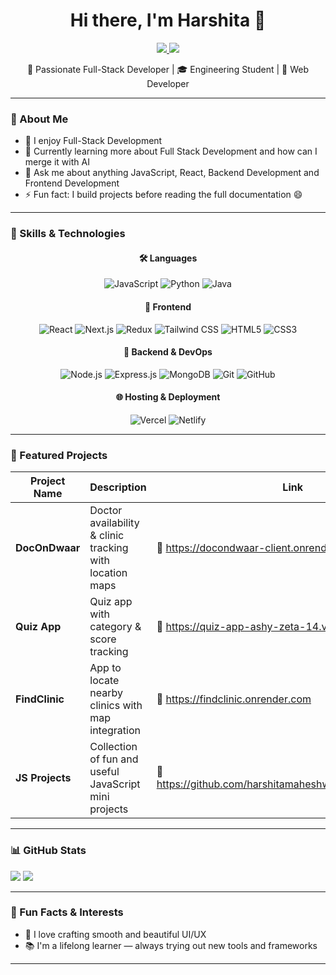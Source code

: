 <h1 align="center">Hi there, I'm Harshita 👋</h1>

<p align="center">
  <a href="https://www.linkedin.com/in/harshita-maheshwari-a0a654258" target="_blank">
    <img src="https://img.shields.io/badge/LinkedIn-%230077B5.svg?style=for-the-badge&logo=linkedin&logoColor=white" />
  </a>
  <a href="mailto:harshitamaheshwari762@gmail.com">
    <img src="https://img.shields.io/badge/Gmail-%23D14836.svg?style=for-the-badge&logo=gmail&logoColor=white" />
  </a>
</p>

<p align="center">
  🌟 Passionate Full-Stack Developer | 🎓 Engineering Student | 🤖 Web Developer
</p>

---

### 🧠 About Me

- 🎨 I enjoy Full-Stack Development  
- 🌱 Currently learning more about Full Stack Development and how can I merge it with AI  
- 💬 Ask me about anything JavaScript, React, Backend Development and Frontend Development 
- ⚡ Fun fact: I build projects before reading the full documentation 😄  

---

### 🚀 Skills & Technologies

<div align="center">

#### 🛠 Languages
![JavaScript](https://img.shields.io/badge/-JavaScript-F7DF1E?style=flat&logo=javascript&logoColor=black)
![Python](https://img.shields.io/badge/-Python-3776AB?style=flat&logo=python&logoColor=white)
![Java](https://img.shields.io/badge/-Java-007396?style=flat&logo=java)

#### 🧰 Frontend
![React](https://img.shields.io/badge/-React-61DAFB?style=flat&logo=react&logoColor=black)
![Next.js](https://img.shields.io/badge/-Next.js-000000?style=flat&logo=next.js)
![Redux](https://img.shields.io/badge/-Redux-764ABC?style=flat&logo=redux&logoColor=white)
![Tailwind CSS](https://img.shields.io/badge/-Tailwind%20CSS-06B6D4?style=flat&logo=tailwind-css)
![HTML5](https://img.shields.io/badge/-HTML5-E34F26?style=flat&logo=html5&logoColor=white)
![CSS3](https://img.shields.io/badge/-CSS3-1572B6?style=flat&logo=css3)

#### 🔧 Backend & DevOps
![Node.js](https://img.shields.io/badge/-Node.js-339933?style=flat&logo=node.js&logoColor=white)
![Express.js](https://img.shields.io/badge/-Express.js-000000?style=flat&logo=express&logoColor=white)
![MongoDB](https://img.shields.io/badge/-MongoDB-47A248?style=flat&logo=mongodb&logoColor=white)
![Git](https://img.shields.io/badge/-Git-F05032?style=flat&logo=git&logoColor=white)
![GitHub](https://img.shields.io/badge/-GitHub-181717?style=flat&logo=github)

#### 🌐 Hosting & Deployment
![Vercel](https://img.shields.io/badge/-Vercel-000000?style=flat&logo=vercel)
![Netlify](https://img.shields.io/badge/-Netlify-00C7B7?style=flat&logo=netlify)

</div>

---

### 🌟 Featured Projects

| Project Name        | Description                                               | Link     |
|---------------------|-----------------------------------------------------------|----------|
| **DocOnDwaar**       | Doctor availability & clinic tracking with location maps | 🔗 https://docondwaar-client.onrender.com |
| **Quiz App**         | Quiz app with category & score tracking                  | 🔗 https://quiz-app-ashy-zeta-14.vercel.app/ |
| **FindClinic**       | App to locate nearby clinics with map integration        | 🔗 https://findclinic.onrender.com |
| **JS Projects**      | Collection of fun and useful JavaScript mini projects    | 🔗 https://github.com/harshitamaheshwari123/JSPROJECTS|

---

   ### 📊 GitHub Stats

<img src="https://github-readme-stats.vercel.app/api?username=harshitamaheshwari123&show_icons=true&count_private=true&theme=radical" />

<img src="https://github-readme-stats.vercel.app/api/top-langs/?username=harshitamaheshwari123&layout=compact&theme=radical" />


---

### 🎨 Fun Facts & Interests

- 🎨 I love crafting smooth and beautiful UI/UX
- 📚 I'm a lifelong learner — always trying out new tools and frameworks

---

